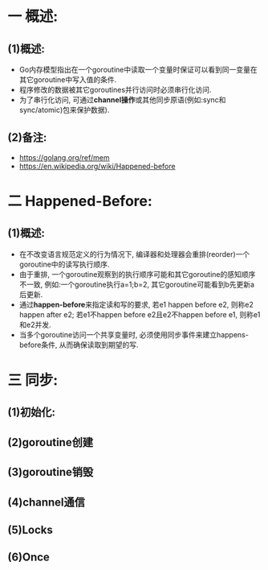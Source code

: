 # 一 概述:
## (1)概述:
- Go内存模型指出在一个goroutine中读取一个变量时保证可以看到同一变量在其它goroutine中写入值的条件.
- 程序修改的数据被其它goroutines并行访问时必须串行化访问.
- 为了串行化访问, 可通过**channel操作**或其他同步原语(例如:sync和sync/atomic)包来保护数据).

## (2)备注:
- https://golang.org/ref/mem
- https://en.wikipedia.org/wiki/Happened-before

# 二 Happened-Before:
## (1)概述:
- 在不改变语言规范定义的行为情况下, 编译器和处理器会重排(reorder)一个goroutine中的读写执行顺序.
- 由于重排, 一个goroutine观察到的执行顺序可能和其它goroutine的感知顺序不一致, 例如:一个goroutine执行a=1;b=2, 其它goroutine可能看到b先更新a后更新.
- 通过**happen-before**来指定读和写的要求, 若e1 happen before e2, 则称e2 happen after e2; 若e1不happen before e2且e2不happen before e1, 则称e1和e2并发.
- 当多个goroutine访问一个共享变量时, 必须使用同步事件来建立happens-before条件, 从而确保读取到期望的写.

# 三 同步:
## (1)初始化:

## (2)goroutine创建

## (3)goroutine销毁

## (4)channel通信

## (5)Locks

## (6)Once
